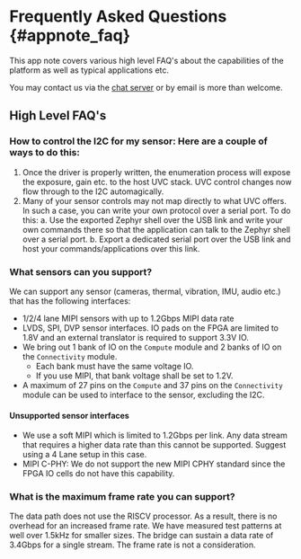 # Frequently Asked Questions {#appnote_faq}

This app note covers various high level FAQ's about the capabilities of the platform as well as typical applications etc.

You may contact us via the
[chat server](https://discord.com/invite/3qbXujE) or by email is more than welcome.

High Level FAQ's
------------

### How to control the I2C for my sensor: Here are a couple of ways to do this:
1. Once the driver is properly written, the enumeration process will expose the exposure, gain etc. to the host UVC stack. UVC control changes now flow through to the I2C automagically.
2. Many of your sensor controls may not map directly to what UVC offers. In such a case, you can write your own protocol over a serial port. To do this:
  a. Use the exported Zephyr shell over the USB link and write your own commands there so that the application can talk to the Zephyr shell over a serial port.
  b. Export a dedicated serial port over the USB link and host your commands/applications over this link.

### What sensors can you support?

We can support any sensor (cameras, thermal, vibration, IMU, audio etc.) that has the following interfaces:

- 1/2/4 lane MIPI sensors with up to 1.2Gbps MIPI data rate
- LVDS, SPI, DVP sensor interfaces. IO pads on the FPGA are limited to 1.8V and an external translator is required to support 3.3V IO. 
- We bring out 1 bank of IO on the `Compute` module and 2 banks of IO on the `Connectivity` module.
  - Each bank must have the same voltage IO.
  - If you use MIPI, that bank voltage shall be set to 1.2V.
- A maximum of 27 pins on the `Compute` and 37 pins on the `Connectivity` module can be used to interface to the sensor, excluding the I2C.

#### Unsupported sensor interfaces

- We use a soft MIPI which is limited to 1.2Gbps per link. Any data stream that requires a higher data rate than this cannot be supported. Suggest using a 4 Lane setup in this case.
- MIPI C-PHY: We do not support the new MIPI CPHY standard since the FPGA IO cells do not have this capability.

###  What is the maximum frame rate you can support?

The data path does not use the RISCV processor. As a result, there is no overhead for an increased frame rate. We have measured test patterns at well over 1.5kHz for smaller sizes. The bridge can sustain a data rate of 3.4Gbps for a single stream. The frame rate is not a consideration.

